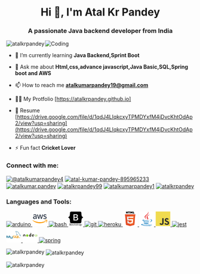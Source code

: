 
<h1 align="center">Hi 👋, I'm Atal Kr Pandey</h1>
<h3 align="center">A passionate Java backend developer from India</h3>
<img align="right" alt="Coding" width="400" src="https://media.geeksforgeeks.org/wp-content/cdn-uploads/20210317125205/Java-Backend-Development-%E2%80%93-Live-Course-By-GeeksforGeeks1.png">
<p align="left"> <img src="https://komarev.com/ghpvc/?username=atalkrpandey&label=Profile%20views&color=0e75b6&style=flat" alt="atalkrpandey" /> </p>



- 🌱 I’m currently learning **Java Backend,Sprint Boot**

- 💬 Ask me about **Html,css,advance javascript,Java Basic,SQL,Spring boot and AWS**

- 📫 How to reach me **atalkumarpandey19@gmail.com**
- 👨‍💻 My Protfolio [https://atalkrpandey.github.io]
- 📄 Resume [https://drive.google.com/file/d/1qdJ4LIqkcxyTPMDYxfM4jDvcKhtOdAp2/view?usp=sharing](https://drive.google.com/file/d/1qdJ4LIqkcxyTPMDYxfM4jDvcKhtOdAp2/view?usp=sharing)

- ⚡ Fun fact **Cricket Lover**

<h3 align="left">Connect with me:</h3>
<p align="left">
<a href="https://twitter.com/@atalkumarpande4" target="blank"><img align="center" src="https://raw.githubusercontent.com/rahuldkjain/github-profile-readme-generator/master/src/images/icons/Social/twitter.svg" alt="@atalkumarpandey4" height="30" width="40" /></a>
<a href="https://linkedin.com/in/atal-kumar-pandey-895965233" target="blank"><img align="center" src="https://raw.githubusercontent.com/rahuldkjain/github-profile-readme-generator/master/src/images/icons/Social/linked-in-alt.svg" alt="atal-kumar-pandey-895965233" height="30" width="40" /></a>
<a href="https://fb.com/atalkumar.pandey" target="blank"><img align="center" src="https://raw.githubusercontent.com/rahuldkjain/github-profile-readme-generator/master/src/images/icons/Social/facebook.svg" alt="atalkumar.pandey" height="30" width="40" /></a>
<a href="https://instagram.com/atalkrpandey99" target="blank"><img align="center" src="https://raw.githubusercontent.com/rahuldkjain/github-profile-readme-generator/master/src/images/icons/Social/instagram.svg" alt="atalkrpandey99" height="30" width="40" /></a>
<a href="https://www.hackerrank.com/atalkumarpandey1" target="blank"><img align="center" src="https://raw.githubusercontent.com/rahuldkjain/github-profile-readme-generator/master/src/images/icons/Social/hackerrank.svg" alt="atalkumarpandey1" height="30" width="40" /></a>
<a href="https://www.leetcode.com/atalkrpandey" target="blank"><img align="center" src="https://raw.githubusercontent.com/rahuldkjain/github-profile-readme-generator/master/src/images/icons/Social/leet-code.svg" alt="atalkrpandey" height="30" width="40" /></a>
</p>

<h3 align="left">Languages and Tools:</h3>
<p align="left"> <a href="https://www.arduino.cc/" target="_blank" rel="noreferrer"> <img src="https://cdn.worldvectorlogo.com/logos/arduino-1.svg" alt="arduino" width="40" height="40"/> </a> <a href="https://aws.amazon.com" target="_blank" rel="noreferrer"> <img src="https://raw.githubusercontent.com/devicons/devicon/master/icons/amazonwebservices/amazonwebservices-original-wordmark.svg" alt="aws" width="40" height="40"/> </a> <a href="https://www.gnu.org/software/bash/" target="_blank" rel="noreferrer"> <img src="https://www.vectorlogo.zone/logos/gnu_bash/gnu_bash-icon.svg" alt="bash" width="40" height="40"/> </a> <a href="https://getbootstrap.com" target="_blank" rel="noreferrer"> <img src="https://raw.githubusercontent.com/devicons/devicon/master/icons/bootstrap/bootstrap-plain-wordmark.svg" alt="bootstrap" width="40" height="40"/> </a> <a href="https://git-scm.com/" target="_blank" rel="noreferrer"> <img src="https://www.vectorlogo.zone/logos/git-scm/git-scm-icon.svg" alt="git" width="40" height="40"/> </a> <a href="https://heroku.com" target="_blank" rel="noreferrer"> <img src="https://www.vectorlogo.zone/logos/heroku/heroku-icon.svg" alt="heroku" width="40" height="40"/> </a> <a href="https://www.w3.org/html/" target="_blank" rel="noreferrer"> <img src="https://raw.githubusercontent.com/devicons/devicon/master/icons/html5/html5-original-wordmark.svg" alt="html5" width="40" height="40"/> </a> <a href="https://www.java.com" target="_blank" rel="noreferrer"> <img src="https://raw.githubusercontent.com/devicons/devicon/master/icons/java/java-original.svg" alt="java" width="40" height="40"/> </a> <a href="https://developer.mozilla.org/en-US/docs/Web/JavaScript" target="_blank" rel="noreferrer"> <img src="https://raw.githubusercontent.com/devicons/devicon/master/icons/javascript/javascript-original.svg" alt="javascript" width="40" height="40"/> </a> <a href="https://jestjs.io" target="_blank" rel="noreferrer"> <img src="https://www.vectorlogo.zone/logos/jestjsio/jestjsio-icon.svg" alt="jest" width="40" height="40"/> </a> <a href="https://www.mysql.com/" target="_blank" rel="noreferrer"> <img src="https://raw.githubusercontent.com/devicons/devicon/master/icons/mysql/mysql-original-wordmark.svg" alt="mysql" width="40" height="40"/> </a> <a href="https://nodejs.org" target="_blank" rel="noreferrer"> <img src="https://raw.githubusercontent.com/devicons/devicon/master/icons/nodejs/nodejs-original-wordmark.svg" alt="nodejs" width="40" height="40"/> </a> <a href="https://spring.io/" target="_blank" rel="noreferrer"> <img src="https://www.vectorlogo.zone/logos/springio/springio-icon.svg" alt="spring" width="40" height="40"/> </a> </p>

<p><img align="left" src="https://github-readme-stats.vercel.app/api/top-langs?username=atalkrpandey&show_icons=true&locale=en&layout=compact" alt="atalkrpandey" /></p>

<p>&nbsp;<img align="center" src="https://github-readme-stats.vercel.app/api?username=atalkrpandey&show_icons=true&locale=en" alt="atalkrpandey" /></p>

<p><img align="center" src="https://github-readme-streak-stats.herokuapp.com/?user=atalkrpandey&" alt="atalkrpandey" /></p>
